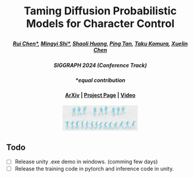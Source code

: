  # <p align="center"> Taming Diffusion Probabilistic Models for Character Control </p>

 #####  <p align="center"> [Rui Chen*](https://aruichen.github.io/), [Mingyi Shi*](https://rubbly.cn/), [Shaoli Huang](https://scholar.google.com/citations?user=o31BPFsAAAAJ&hl=en), [Ping Tan](https://ece.hkust.edu.hk/pingtan), [Taku Komura](https://scholar.google.com.hk/citations?user=TApLOhkAAAAJ&hl=en), [Xuelin Chen](https://xuelin-chen.github.io/)</p>
 ##### <p align="center"> SIGGRAPH 2024 (Conference Track)
 ##### <p align="center"> *equal contribution
 
#### <p align="center">[ArXiv](https://arxiv.org/abs/2404.15121) | [Project Page](https://aiganimation.github.io/CAMDM/) | [Video](https://www.youtube.com/watch?v=rUAez9tytAA)</p>

<p align="center">
  <img width="40%" src="assets/camdm.png"/>
</p>

## Todo
- [ ] Release unity .exe demo in windows. (comming few days)
- [ ] Release the training code in pytorch and inference code in unity.
